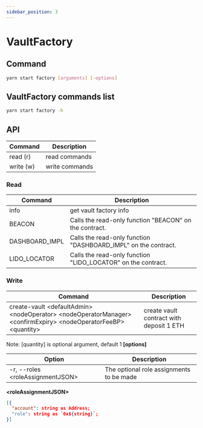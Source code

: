 ```yaml
---
sidebar_position: 3
---
```


# VaultFactory

## Command

```bash
yarn start factory [arguments] [-options]
```

## VaultFactory commands list

```bash
yarn start factory -h
```

## API

| Command   | Description    |
| --------- | -------------- |
| read (r)  | read commands  |
| write (w) | write commands |

### Read

| Command        | Description                                                    |
| -------------- | -------------------------------------------------------------- |
| info           | get vault factory info                                         |
| BEACON         | Calls the read-only function "BEACON" on the contract.         |
| DASHBOARD_IMPL | Calls the read-only function "DASHBOARD_IMPL" on the contract. |
| LIDO_LOCATOR   | Calls the read-only function "LIDO_LOCATOR" on the contract.   |

### Write

| Command                                                                                                               | Description                              |
| --------------------------------------------------------------------------------------------------------------------- | ---------------------------------------- |
| create-vault \<defaultAdmin> \<nodeOperator> \<nodeOperatorManager> \<confirmExpiry> \<nodeOperatorFeeBP> \<quantity> | create vault contract with deposit 1 ETH |

Note: \[quantity] is optional argument, default 1
**[options]**

| Option                            | Description                              |
| --------------------------------- | ---------------------------------------- |
| -r, --roles \<roleAssignmentJSON> | The optional role assignments to be made |

**\<roleAssignmentJSON>**

```json
[{
  "account": string as Address;
  "role": string as `0x${string}`;
}]
```
